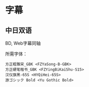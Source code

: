 # 字幕

## 中日双语

BD, Web字幕同轴

所需字体：
```
方正粗雅宋_GBK <FZYaSong-B-GBK>
方正硬笔楷书_GBK <FZYingBiKaiShu-S15>
汉仪旗黑-65S <HYQiHei-65S>
游ゴシック Bold <Yu Gothic Bold>
```
